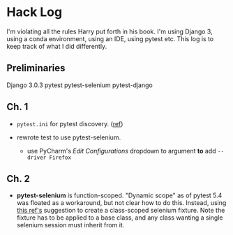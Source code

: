 # Hack Log

I'm violating all the rules Harry put forth in his book. 
I'm using Django 3, 
using a conda environment, 
using an IDE, 
using pytest etc. 
This log is to keep track of what I did differently.

## Preliminaries

Django 3.0.3
pytest
pytest-selenium
pytest-django

## Ch. 1

- `pytest.ini` for pytest discovery.
([ref](https://pytest-django.readthedocs.io/en/latest/tutorial.html#step-2-point-pytest-to-your-django-settings))

- rewrote test to use pytest-selenium.

  - use PyCharm's *Edit Configurations* dropdown to argument **to** add 
    `--driver Firefox`
    
## Ch. 2

- **pytest-selenium** is function-scoped. 
  "Dynamic scope" as of pytest 5.4 was floated as a workaround,
  but not clear how to do this.
  Instead, using 
  [this ref's](https://www.blazemeter.com/blog/improve-your-selenium-webdriver-tests-with-pytest)
  suggestion to create a class-scoped selenium fixture.
  Note the fixture has to be applied to a base class,
  and any class wanting a single selenium session must inherit from it.
  